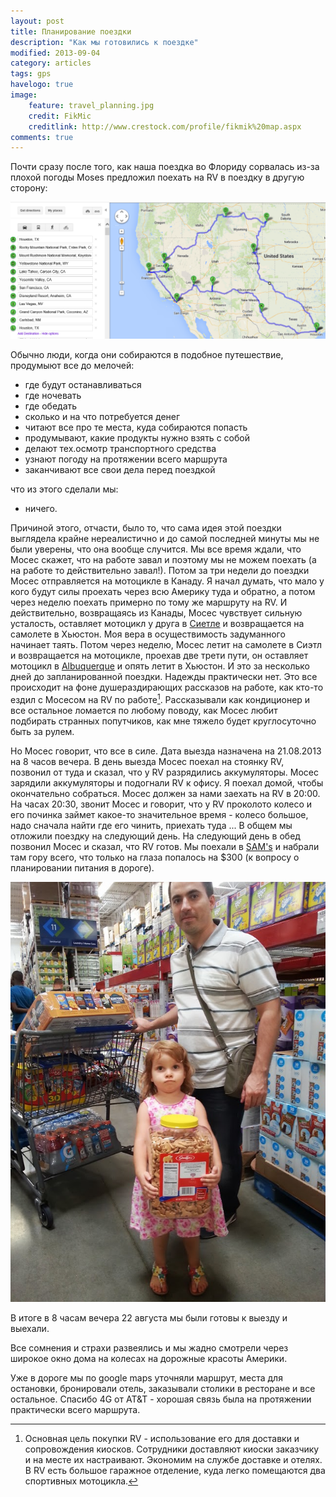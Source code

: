 ```yaml
---
layout: post
title: Планирование поездки
description: "Как мы готовились к поездке"
modified: 2013-09-04
category: articles
tags: gps
havelogo: true
image:
    feature: travel_planning.jpg
    credit: FikMic
    creditlink: http://www.crestock.com/profile/fikmik%20map.aspx
comments: true
---
```


Почти сразу после того, как наша поездка во Флориду сорвалась из-за плохой
погоды Moses предложил поехать на RV в поездку в другую сторону:

![Initial route](/images/initial_route.png)

Обычно люди, когда они собираются в подобное путешествие, продумыют все до мелочей:

* где будут останавливаться
* где ночевать
* где обедать
* сколько и на что потребуется денег
* читают все про те места, куда собираются попаcть
* продумывают, какие продукты нужно взять с собой
* делают тех.осмотр транспортного средства
* узнают погоду на протяжении всего маршрута
* заканчивают все свои дела перед поездкой

что из этого сделали мы:

* ничего.

Причиной этого, отчасти, было то, что сама идея этой поездки выглядела крайне нереалистично 
и до самой последней минуты мы не были уверены, что она вообще случится. Мы
все время ждали, что Мосес скажет, что на работе завал и поэтому мы не можем
поехать (а на работе то действительно завал!). Потом за три недели до поездки Мосес отправляется 
на мотоцикле в Канаду. Я начал думать, что мало у кого будут силы проехать
через всю Америку туда и обратно, а потом через неделю поехать примерно по тому
же маршруту на RV. И действительно, возвращаясь из Канады, Мосес чувствует
сильную усталость, оставляет мотоцикл у друга в [Сиетле][seattle] и возвращается на
самолете в Хьюстон. Моя вера в осуществимость задуманного начинает таять. Потом
через неделю, Мосес летит на самолете в Сиэтл и возвращается на мотоцикле,
    проехав две трети пути, он оставляет мотоцикл в [Albuquerque][Albuquerque] и опять летит в
    Хьюстон. И это за несколько дней до запланированной поездки. Надежды практически нет. 
 Это все происходит на фоне душераздирающих рассказов на работе, 
как кто-то ездил с Мосесом на RV по работе[^1]. Рассказывали как кондиционер и
все остальное ломается по любому поводу, как Мосес любит подбирать странных
попутчиков, как мне тяжело будет круглосуточно быть за рулем. 

Но Мосес говорит, что все в силе. Дата выезда назначена на 21.08.2013 на 8 часов вечера. В день выезда Мосес
поехал на стоянку RV, позвонил от туда и сказал, что у RV разрядились
аккумуляторы. Мосес зарядили аккумуляторы и подогнали RV к офису. Я поехал
домой, чтобы окончательно собраться. Мосес должен за нами заехать на RV в
20:00. На часах 20:30, звонит Мосес и говорит, что у RV проколото колесо и его
починка займет какое-то значительное время - колесо большое, надо сначала найти
где его чинить, приехать туда ... В общем мы отложили поездку на следующий
день. На следующий день в обед позвонил Мосес и сказал, что RV готов. 
Мы поехали в [SAM's][sams] и набрали там гору всего, что только на глаза попалось на $300 (к вопросу о планировании питания в дороге).

![Shoping before trip](/images/20130822_142617.jpg)

В итоге в 8 часам вечера 22 августа мы были готовы к выезду и выехали.

Все сомнения и страхи развеялись и мы жадно смотрели через широкое окно дома на колесах на дорожные красоты Америки.

Уже в дороге мы по google maps уточняли маршрут, места для остановки, бронировали отель, 
заказывали столики в ресторане и все остальное. Спасибо 4G от AT&T - хорошая связь была 
на протяжении практически всего маршрута.



[^1]: Основная цель покупки RV - использование его для доставки и сопровождения киосков. Сотрудники доставляют киоски заказчику и на месте их настраивают. Экономим на службе доставке и отелях.  В RV есть большое гаражное отделение, куда легко помещаются два спортивных мотоцикла.

[sams]: http://www.samsclub.com/sams/grocery/1444.cp?navTrack=gnav1_grocery&navAction=jump
[seattle]: https://www.google.com/maps/preview#!data=!4m18!3m17!1m5!1sHouston%2C+TX!2s0x8640b8b4488d8501%3A0xca0d02def365053b!3m2!3d29.7601927!4d-95.3693896!1m1!1sSeattle%2C+WA!3m8!1m3!1d4458878!2d-100.9875155!3d32.5169321!3m2!1i1871!2i994!4f13.1&fid=0
[albuquerque]: https://www.google.com/maps/preview#!data=!1m4!1m3!1d9145607!2d-98.4002352!3d30.1427147!4m18!3m17!1m5!1sHouston%2C+TX!2s0x8640b8b4488d8501%3A0xca0d02def365053b!3m2!3d29.7601927!4d-95.3693896!1m1!1sAlbuquerque%2C+NM!3m8!1m3!1d16510892!2d-108.8486372!3d38.6838363!3m2!1i1871!2i994!4f13.1&fid=0
